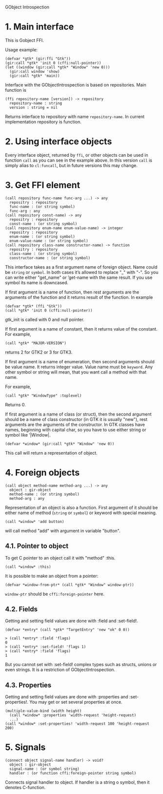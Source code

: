 GObject Introspection

# 1. Main interface

This is Gobject FFI.

Usage example:

```racket
(defvar *gtk* (gir:ffi "Gtk"))                  
(gir:call *gtk* 'init 0 (cffi:null-pointer))    
(let ((window (gir:call *gtk* "Window" 'new 0)))
  (gir:call window 'show)                       
  (gir:call *gtk* 'main))                       
```

Interface with the GObjectIntrospection is based on repositories. Main
function is

```racket
(ffi repository-name [version]) -> repository
  repository-name : string                 
  version : string = nil                   
```

Returns interface to repository with name `repository-name`. In current implementation repository is function.

# 2. Using interface objects

Every interface object, returned by `ffi`, or other objects can be
used in function `call` as you can see in the example above. In this
version `call` is simply alias to `cl:funcall`, but in future versions
this may change.

# 3. Get FFI element

```racket
(call repository func-name func-arg ...) -> any          
  repositry : repository
  func-name : (or string symbol)                    
  func-arg : any                                    
(call repository const-name) -> any                      
  repositry : repository
  const-name : (or string symbol)                   
(call repository enum-name enum-value-name) -> integer   
  repositry : repository
  enum-name : (or string symbol)                    
  enum-value-name : (or string symbol)              
(call repository class-name constructor-name) -> function
  repositry : repository
  class-name : (or string symbol)                   
  constructor-name : (or string symbol)             
```

This interface takes as a first argument name of foreign object. Name
could be `string` or `symbol`. In both cases it’s allowed to replace
"\_" with "-". So you can write either "get\_name" or ’get-name with the
same result. If you use symbol its name is downcased.

If first argument is a name of function, then rest arguments are the
arguments of the function and it returns result of the function. In
example

```racket
(defvar *gtk* (ffi "Gtk"))              
(call *gtk* 'init 0 (cffi:null-pointer))
```

gtk\_init is called with 0 and null pointer.

If first argument is a name of constant, then it returns value of the
constant. For example,

```racket
(call *gtk* "MAJOR-VERSION")
```

returns 2 for GTK2 or 3 for GTK3.

If first argument is a name of enumeration, then second arguments should
be value name. It returns integer value. Value name must be `keyword`.
Any other symbol or string will mean, that you want call a method with
that name.

For example,

```racket
(call *gtk* "WindowType" :toplevel)
```

Returns 0.

If first argument is a name of class (or struct), then the second
argument should be a name of class constructor (in GTK it is usually
"new"), rest arguments are the arguments of the constructor. In GTK
classes have names, beginning with capital char, so you have to use
either string or symbol like ’|Window|.

```racket
(defvar *window* (gir:call *gtk* "Window" 'new 0))
```

This call will return a representation of object.

# 4. Foreign objects

```racket
(call object method-name method-arg ...) -> any
  object : gir-object                          
  method-name : (or string symbol)             
  method-arg : any                             
```

Representation of an object is also a function. First argument of it
should be either name of method (`string` or `symbol`) or keyword with
special meaning.

```racket
(call *window* 'add button)
```

will call method "add" with argument in variable "button".

## 4.1. Pointer to object

To get C pointer to an object call it with "method" :this.

```racket
(call *window* :this)
```

It is possible to make an object from a pointer:

```racket
(defvar *window-from-ptr* (call *gtk* "Window" window-ptr))
```

`window-ptr` should be `cffi:foreign-pointer` here.

## 4.2. Fields

Getting and setting field values are done with :field and :set-field!.

```racket
(defvar *entry* (call *gtk* "TargetEntry" 'new "ok" 0 0))
                                                         
> (call *entry* :field 'flags)                           
0                                                        
> (call *entry* :set-field! 'flags 1)                    
> (call *entry* :field 'flags)                           
1                                                        
```

But you cannot set with :set-field! complex types such as structs,
unions or even strings. It is a restriction of GObjectIntrospection.

## 4.3. Properties

Getting and setting field values are done with :properties and
:set-properties!. You may get or set several properties at once.

```racket
(multiple-value-bind (width height)                                    
  (call *window* :properties 'width-request 'height-request)           
  ...)                                                                 
(call *window* :set-properties! 'width-request 100 'height-request 200)
```

# 5. Signals

```racket
(connect object signal-name handler) -> void?               
  object : gir-object                                       
  signal-name : (or symbol string)                          
  handler : (or function cffi:foreign-pointer string symbol)
```

Connects signal handler to object. If handler is a string o symbol, then
it denotes C-function.
